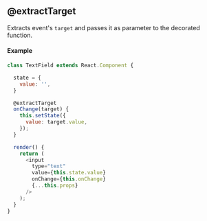 ## @extractTarget

Extracts event's `target` and passes it as parameter to the decorated function.

#### Example

```js
class TextField extends React.Component {

  state = {
    value: '',
  }

  @extractTarget
  onChange(target) {
    this.setState({
      value: target.value,
    });
  }

  render() {
    return (
      <input
        type="text"
        value={this.state.value}
        onChange={this.onChange}
        {...this.props}
      />
    );
  }
}
```

